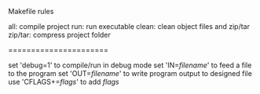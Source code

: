 Makefile rules

all: compile project
run: run executable
clean: clean object files and zip/tar
zip/tar: compress project folder

======================

set 'debug=1' to compile/run in debug mode
set 'IN=*filename*' to feed a file to the program
set 'OUT=*filename*' to write program output to designed file
use 'CFLAGS+=*flags*' to add *flags*
